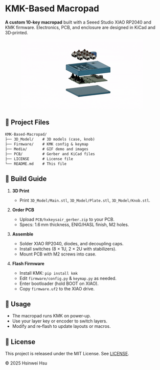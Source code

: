 # KMK-Based Macropad

**A custom 10‑key macropad** built with a Seeed Studio XIAO RP2040 and KMK firmware. Electronics, PCB, and enclosure are designed in KiCad and 3D‑printed.

<p align="center">
  <img src="Media/demo.gif" alt="Macropad Demo" />
</p>

## 📂 Project Files

```
KMK-Based-Macropad/
├── 3D_Model/    # 3D models (case, knob)
├── Firmware/    # KMK config & keymap
├── Media/       # GIF demo and images
├── PCB/         # Gerber and KiCad files
├── LICENSE      # License file
└── README.md    # This file
```

## 🔧 Build Guide

1. **3D Print**

   * Print `3D_Model/Main.stl`, `3D_Model/Plate.stl`, `3D_Model/Knob.stl`.

2. **Order PCB**

   * Upload `PCB/hxkeysair_gerber.zip` to your PCB.
   * Specs: 1.6 mm thickness, ENIG/HASL finish, M2 holes.

3. **Assemble**

   * Solder XIAO RP2040, diodes, and decoupling caps.
   * Install switches (8 × 1U, 2 × 2U with stabilizers).
   * Mount PCB with M2 screws into case.

4. **Flash Firmware**

   * Install KMK: `pip install kmk`
   * Edit `firmware/config.py` & `keymap.py` as needed.
   * Enter bootloader (hold BOOT on XIAO).
   * Copy `firmware.uf2` to the XIAO drive.


## 🚀 Usage

* The macropad runs KMK on power‑up.
* Use your layer key or encoder to switch layers.
* Modify and re‑flash to update layouts or macros.



## 📄 License

This project is released under the MIT License. See [LICENSE](LICENSE).

© 2025 Hsinwei Hsu
